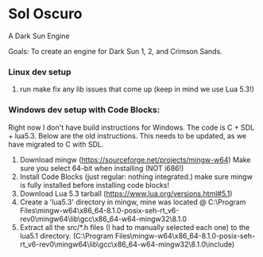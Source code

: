 # Sol Oscuro
A Dark Sun Engine

Goals: To create an engine for Dark Sun 1, 2, and Crimson Sands.

### Linux dev setup
1) run make
   fix any lib issues that come up (keep in mind we use Lua 5.3!)

### Windows dev setup with Code Blocks:
Right now I don't have build instructions for Windows. The code is C + SDL + lua5.3. Below are the old instructions.
This needs to be updated, as we have migrated to C with SDL.
1. Download mingw (https://sourceforge.net/projects/mingw-w64)  Make sure you select 64-bit when installing (NOT i686!)
1. Install Code Blocks (just regular: nothing integrated.)  make sure mingw is fully installed before installing code blocks!
2. Download Lua 5.3 tarball (https://www.lua.org/versions.html#5.1)
3. Create a 'lua5.3' directory in mingw, mine was located @ C:\Program Files\mingw-w64\x86_64-8.1.0-posix-seh-rt_v6-rev0\mingw64\lib\gcc\x86_64-w64-mingw32\8.1.0
4. Extract all the src/*.h files (I had to manually selected each one) to the lua5.1 directory.  (C:\Program Files\mingw-w64\x86_64-8.1.0-posix-seh-rt_v6-rev0\mingw64\lib\gcc\x86_64-w64-mingw32\8.1.0\include)
